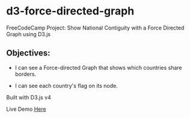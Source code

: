 # d3-force-directed-graph
FreeCodeCamp Project: Show National Contiguity with a Force Directed Graph using D3.js

## Objectives:

- I can see a Force-directed Graph that shows which countries share borders.

- I can see each country's flag on its node.

Built with D3.js v4

Live Demo [Here](https://codepen.io/fabvit86/full/RLKbab/)

